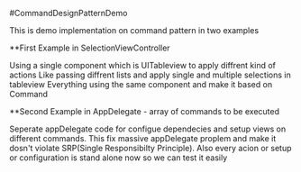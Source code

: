 #CommandDesignPatternDemo

This is demo implementation on command pattern in two examples 


**First Example in SelectionViewController

Using a single component which is UITableview to apply diffrent kind of actions
Like passing diffrent lists and apply single and multiple selections in tableview 
Everything using the same component and make it based on Command


**Second Example in AppDelegate - array of commands to be executed

Seperate appDelegate code for configue dependecies and setup views on different commands.
This fix massive appDelegate proplem and make it dosn't violate SRP(Single Responsibilty Principle).
Also every acion or setup or configuration is stand alone now so we can test it easily
